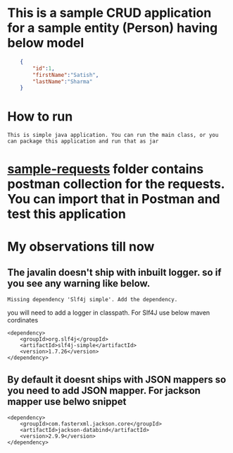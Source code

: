 # This is a sample CRUD application for a sample entity (Person) having below model

``` JSON
    {
        "id":1,
        "firstName":"Satish",
        "lastName":"Sharma"
    }
```
# How to run
    This is simple java application. You can run the main class, or you can package this application and run that as jar

# [sample-requests](https://github.com/hellosatish/microservice-patterns/tree/master/micro-frameworks/sample-requests) folder contains postman collection for the requests. You can import that in Postman and test this application


# My observations till now

## The javalin doesn't ship with inbuilt logger. so if you see any warning like below.

```
Missing dependency 'Slf4j simple'. Add the dependency.
```
you will need to add a logger in classpath. For Slf4J use below maven cordinates

```
<dependency>
    <groupId>org.slf4j</groupId>
    <artifactId>slf4j-simple</artifactId>
    <version>1.7.26</version>
</dependency>
```

## By default it doesnt ships with JSON mappers so you need to add JSON mapper. For jackson mapper use belwo snippet

```
<dependency>
    <groupId>com.fasterxml.jackson.core</groupId>
    <artifactId>jackson-databind</artifactId>
    <version>2.9.9</version>
</dependency>
```